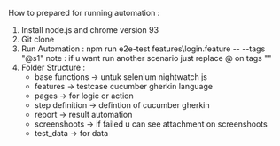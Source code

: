 How to prepared for running automation :
1. Install node.js and chrome version 93
2. Git clone 
3. Run Automation : npm run e2e-test features\login.feature -- --tags "@s1"
   note : if u want run another scenario just replace @ on tags ""
4. Folder Structure :
    - base functions -> untuk selenium nightwatch js
    - features -> testcase cucumber gherkin language
    - pages -> for logic or action 
    - step definition -> defintion of cucumber gherkin
    - report -> result automation 
    - screenshoots -> if failed u can see attachment on screenshoots
    - test_data -> for data
